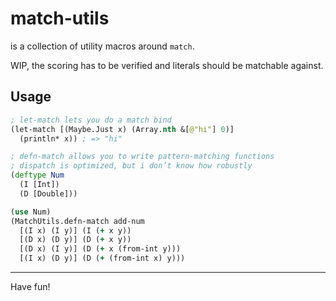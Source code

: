 # match-utils

is a collection of utility macros around `match`.

WIP, the scoring has to be verified and literals should be matchable against.

## Usage

```clojure
; let-match lets you do a match bind
(let-match [(Maybe.Just x) (Array.nth &[@"hi"] 0)]
  (println* x)) ; => "hi"

; defn-match allows you to write pattern-matching functions
; dispatch is optimized, but i don’t know how robustly
(deftype Num
  (I [Int])
  (D [Double]))

(use Num)
(MatchUtils.defn-match add-num
  [(I x) (I y)] (I (+ x y))
  [(D x) (D y)] (D (+ x y))
  [(D x) (I y)] (D (+ x (from-int y)))
  [(I x) (D y)] (D (+ (from-int x) y)))
```

<hr/>

Have fun!
